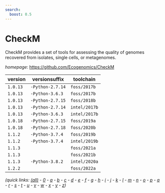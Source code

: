 ```yaml
---
search:
  boost: 0.5
---
```

# CheckM

CheckM provides a set of tools for assessing the quality of genomes recovered from isolates,  single cells, or metagenomes.

*homepage*: <https://github.com/Ecogenomics/CheckM>

version | versionsuffix | toolchain
--------|---------------|----------
``1.0.13`` | ``-Python-2.7.14`` | ``foss/2017b``
``1.0.13`` | ``-Python-3.6.3`` | ``foss/2017b``
``1.0.13`` | ``-Python-2.7.15`` | ``foss/2018b``
``1.0.13`` | ``-Python-2.7.14`` | ``intel/2017b``
``1.0.13`` | ``-Python-3.6.3`` | ``intel/2017b``
``1.0.18`` | ``-Python-2.7.15`` | ``foss/2019a``
``1.0.18`` | ``-Python-2.7.18`` | ``foss/2020b``
``1.1.2`` | ``-Python-3.7.4`` | ``foss/2019b``
``1.1.2`` | ``-Python-3.7.4`` | ``intel/2019b``
``1.1.3`` |  | ``foss/2021a``
``1.1.3`` |  | ``foss/2021b``
``1.1.3`` | ``-Python-3.8.2`` | ``intel/2020a``
``1.2.2`` |  | ``foss/2022a``


*(quick links: [(all)](../index.md) - [0](../0/index.md) - [a](../a/index.md) - [b](../b/index.md) - [c](../c/index.md) - [d](../d/index.md) - [e](../e/index.md) - [f](../f/index.md) - [g](../g/index.md) - [h](../h/index.md) - [i](../i/index.md) - [j](../j/index.md) - [k](../k/index.md) - [l](../l/index.md) - [m](../m/index.md) - [n](../n/index.md) - [o](../o/index.md) - [p](../p/index.md) - [q](../q/index.md) - [r](../r/index.md) - [s](../s/index.md) - [t](../t/index.md) - [u](../u/index.md) - [v](../v/index.md) - [w](../w/index.md) - [x](../x/index.md) - [y](../y/index.md) - [z](../z/index.md))*

